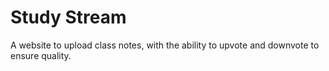# Study Stream
A website to upload class notes, with the ability to upvote and downvote to ensure quality.

